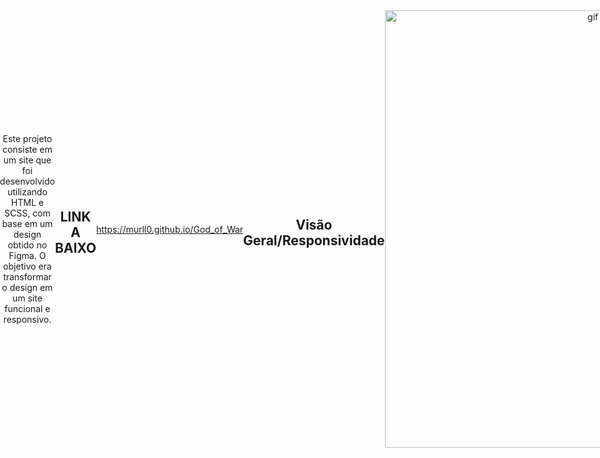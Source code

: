 <style>
  body {
    display: flex;
    justify-content: center;
    align-items: center;
    text-align: center;
  }
</style>


# Site Responsivo Criado a partir do Design do Figma usando HTML e SCSS

Este projeto consiste em um site que foi desenvolvido utilizando HTML e SCSS, com base em um design obtido no Figma. O objetivo era transformar o design em um site funcional e responsivo.

<br>

## LINK A BAIXO
https://murll0.github.io/God_of_War

<br>

## Visão Geral/Responsividade

<br>


<img src="https://github.com/MURlL0/Portifolio/blob/5cc5e3e03ae2b2e10eed717650ac41964f19229c/Figma/God_of_War/assets/img-md/giphy.gif" alt="gif do Site" width="700"> 





